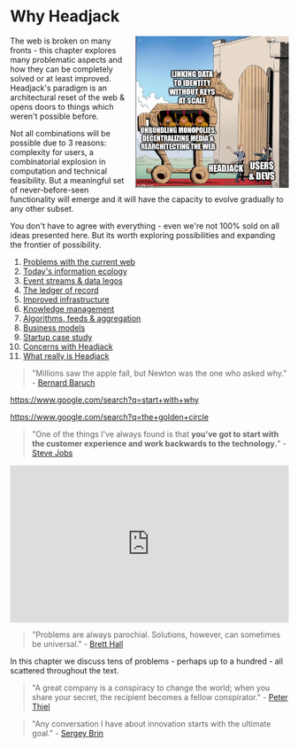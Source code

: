 # Why Headjack

<img src="images/meme_trojan_horse.jpg" align="right" style="margin-left: 8px; width: 55%">

<!-- <img src="images/meme_domino_effect.jpg" align="right" style="margin-left: 8px; width: 55%"> -->

<!-- linking data to identity without keys at scale
unbundling monopolies, decentralizing media & rearchitecting the web
Headjack
Users & devs
https://imgflip.com/memegenerator/144961820/Trojan-Horse
https://imgflip.com/memegenerator/162372564/Domino-Effect -->

The web is broken on many fronts - this chapter explores many problematic aspects and how they can be completely solved or at least improved. Headjack's paradigm is an architectural reset of the web & opens doors to things which weren't possible before.

Not all combinations will be possible due to 3 reasons: complexity for users, a combinatorial explosion in computation and technical feasibility. But a meaningful set of never-before-seen functionality will emerge and it will have the capacity to evolve gradually to any other subset.

You don't have to agree with everything - even we're not 100% sold on all ideas presented here. But its worth exploring possibilities and expanding the frontier of possibility.

1. [Problems with the current web](problems_with_the_web.md)
1. [Today's information ecology](information_ecology.md)
1. [Event streams & data legos](data_legos.md)
1. [The ledger of record](ledger_of_record.md)
1. [Improved infrastructure](improved_infrastructure.md)
1. [Knowledge management](knowledge_management.md)
1. [Algorithms, feeds & aggregation](algorithms_feeds_aggregation.md)
1. [Business models](business_models.md)
1. [Startup case study](startup_case_study.md)
1. [Concerns with Headjack](concerns.md)
1. [What really is Headjack](what_really_is_headjack.md)

> "Millions saw the apple fall, but Newton was the one who asked why." - [Bernard Baruch](https://www.brainyquote.com/quotes/bernard_baruch_122011)

https://www.google.com/search?q=start+with+why

https://www.google.com/search?q=the+golden+circle

> "One of the things I've always found is that **you've got to start with the customer experience and work backwards to the technology.**" - [Steve Jobs](https://www.youtube.com/watch?v=916Ye9XmIjI)

<div style="position: relative;width: 100%;height: 0;padding-bottom: 56.25%;">
<iframe style="position: absolute;top: 0;left: 0;width: 100%;height: 100%;" src="https://www.youtube.com/embed/916Ye9XmIjI" title="YouTube video player" frameborder="0" allow="accelerometer; autoplay; clipboard-write; encrypted-media; gyroscope; picture-in-picture" allowfullscreen></iframe>
</div>

> "Problems are always parochial. Solutions, however, can sometimes be universal." - [Brett Hall](https://twitter.com/ToKTeacher/status/1651422936191078402)

In this chapter we discuss tens of problems - perhaps up to a hundred - all scattered throughout the text.

> "A great company is a conspiracy to change the world; when you share your secret, the recipient becomes a fellow conspirator." - [Peter Thiel](https://www.azquotes.com/quote/929109#:~:text=from%20the%20outside.-,A%20great%20company%20is%20a%20conspiracy%20to%20change%20the%20world%3B%20when%20you%20share%20your%20secret%2C%20the%20recipient%20becomes%20a%20fellow%20conspirator.,-Peter%20Thiel)


> "Any conversation I have about innovation starts with the ultimate goal." - [Sergey Brin](https://www.azquotes.com/quote/1104765)


<!-- > "Ideology scales like software." - [@balajis](https://twitter.com/balajis/status/1604055568851038209) -->

<!--

An architectural blueprint for everything digital



-->
